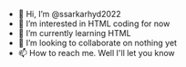 - 👋 Hi, I’m @ssarkarhyd2022
- 👀 I’m interested in HTML coding for now
- 🌱 I’m currently learning HTML
- 💞️ I’m looking to collaborate on nothing yet
- 📫 How to reach me. Well I'll let you know

<!---
ssarkarhyd2022/ssarkarhyd2022 is a ✨ special ✨ repository because its `README.md` (this file) appears on your GitHub profile.
You can click the Preview link to take a look at your changes.
--->
